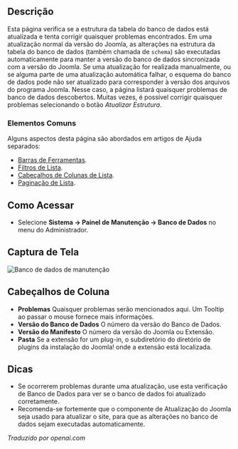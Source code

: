 <!-- Filename: Help4.x:Information:_Database / Display title: Manutenção: Banco de Dados   -->

## Descrição

Esta página verifica se a estrutura da tabela do banco de dados está atualizada e tenta corrigir quaisquer problemas encontrados. Em uma atualização normal da versão do Joomla, as alterações na estrutura da tabela do banco de dados (também chamada de `schema`) são executadas automaticamente para manter a versão do banco de dados sincronizada com a versão do Joomla. Se uma atualização for realizada manualmente, ou se alguma parte de uma atualização automática falhar, o esquema do banco de dados pode não ser atualizado para corresponder à versão dos arquivos do programa Joomla. Nesse caso, a página listará quaisquer problemas de banco de dados descobertos. Muitas vezes, é possível corrigir quaisquer problemas selecionando o botão *Atualizar Estrutura*.

### Elementos Comuns

Alguns aspectos desta página são abordados em artigos de Ajuda separados:

* [Barras de Ferramentas](jdocmanual?article=help/common-elements/toolbars).
* [Filtros de Lista](jdocmanual?article=help/common-elements/list-filters).
* [Cabeçalhos de Colunas de Lista](jdocmanual?article=help/common-elements/list-column-headers).
* [Paginação de Lista](jdocmanual?article=help/common-elements/list-pagination).

## Como Acessar

- Selecione **Sistema → Painel de Manutenção → Banco de Dados** no menu do Administrador.

## Captura de Tela

![Banco de dados de manutenção](../../../pt/images/maintenance/maintenance-database.png)

## Cabeçalhos de Coluna

- **Problemas** Quaisquer problemas serão mencionados aqui. Um Tooltip ao passar o mouse fornece mais informações.
- **Versão do Banco de Dados** O número da versão do Banco de Dados.
- **Versão do Manifesto** O número da versão do Joomla ou Extensão.
- **Pasta** Se a extensão for um plug-in, o subdiretório do diretório de plugins da instalação do Joomla! onde a extensão está localizada.

## Dicas

- Se ocorrerem problemas durante uma atualização, use esta verificação de Banco de Dados para ver se o banco de dados foi atualizado corretamente.
- Recomenda-se fortemente que o componente de Atualização do Joomla seja usado para atualizar o site, para que as alterações no banco de dados sejam executadas automaticamente.

*Traduzido por openai.com*

